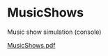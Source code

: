 # MusicShows
Music show simulation (console)

[MusicShows.pdf](https://github.com/user-attachments/files/17006993/MusicShows.pdf)
